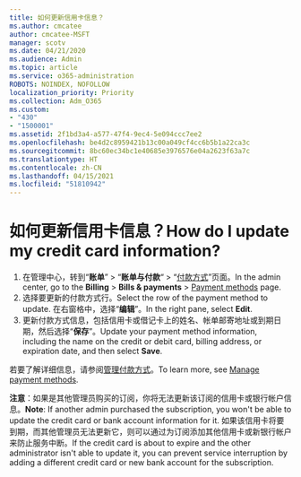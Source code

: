 ```yaml
---
title: 如何更新信用卡信息？
ms.author: cmcatee
author: cmcatee-MSFT
manager: scotv
ms.date: 04/21/2020
ms.audience: Admin
ms.topic: article
ms.service: o365-administration
ROBOTS: NOINDEX, NOFOLLOW
localization_priority: Priority
ms.collection: Adm_O365
ms.custom:
- "430"
- "1500001"
ms.assetid: 2f1bd3a4-a577-47f4-9ec4-5e094ccc7ee2
ms.openlocfilehash: be4d2c8959421b13c00a049cf4cc6b5b1a22ca3c
ms.sourcegitcommit: 8bc60ec34bc1e40685e3976576e04a2623f63a7c
ms.translationtype: HT
ms.contentlocale: zh-CN
ms.lasthandoff: 04/15/2021
ms.locfileid: "51810942"
---
```

# <a name="how-do-i-update-my-credit-card-information"></a><span data-ttu-id="72814-102">如何更新信用卡信息？</span><span class="sxs-lookup"><span data-stu-id="72814-102">How do I update my credit card information?</span></span>

1. <span data-ttu-id="72814-103">在管理中心，转到“**账单**” > “**账单与付款**“ > “[付款方式](https://go.microsoft.com/fwlink/p/?linkid=2018806)”页面。</span><span class="sxs-lookup"><span data-stu-id="72814-103">In the admin center, go to the **Billing** > **Bills & payments** > [Payment methods](https://go.microsoft.com/fwlink/p/?linkid=2018806) page.</span></span>
2. <span data-ttu-id="72814-104">选择要更新的付款方式行。</span><span class="sxs-lookup"><span data-stu-id="72814-104">Select the row of the payment method to update.</span></span> <span data-ttu-id="72814-105">在右窗格中，选择“**编辑**”。</span><span class="sxs-lookup"><span data-stu-id="72814-105">In the right pane, select **Edit**.</span></span>
3. <span data-ttu-id="72814-106">更新付款方式信息，包括信用卡或借记卡上的姓名、帐单邮寄地址或到期日期，然后选择“**保存**”。</span><span class="sxs-lookup"><span data-stu-id="72814-106">Update your payment method information, including the name on the credit or debit card, billing address, or expiration date, and then select **Save**.</span></span>

<span data-ttu-id="72814-107">若要了解详细信息，请参阅[管理付款方式](https://docs.microsoft.com/microsoft-365/commerce/billing-and-payments/manage-payment-methods)。</span><span class="sxs-lookup"><span data-stu-id="72814-107">To learn more, see [Manage payment methods](https://docs.microsoft.com/microsoft-365/commerce/billing-and-payments/manage-payment-methods).</span></span>

<span data-ttu-id="72814-108">**注意**：如果是其他管理员购买的订阅，你将无法更新该订阅的信用卡或银行帐户信息。</span><span class="sxs-lookup"><span data-stu-id="72814-108">**Note**: If another admin purchased the subscription, you won't be able to update the credit card or bank account information for it.</span></span> <span data-ttu-id="72814-109">如果该信用卡将要到期，而其他管理员无法更新它，则可以通过为订阅添加其他信用卡或新银行帐户来防止服务中断。</span><span class="sxs-lookup"><span data-stu-id="72814-109">If the credit card is about to expire and the other administrator isn't able to update it, you can prevent service interruption by adding a different credit card or new bank account for the subscription.</span></span>